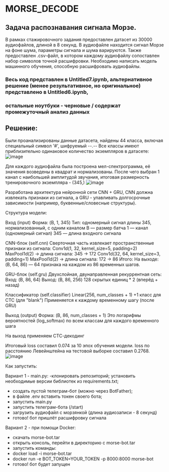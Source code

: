 # MORSE_DECODE
## Задача распознавания сигнала Морзе.
В рамках стажировочного задания предоставлен датасет из 30000 аудиофайлов, длиной в 8 секунд.
В аудиофайле находится сигнал Морзе на фоне шума, параметры сигнала и шума варируются.
Также предоставлен .csv-файл, в котором каждому аудиофайлу сопоставлен набор символов точной расшифровки.
Необходимо написать модель машинного обучения, способную расшифровать аудиофайлы.

### Весь код представлен в Untitled7.ipynb, альтернативное решение (менее результативное, но оригинальное) представлено в Untitled6.ipynb,
### остальные ноутбуки - черновые / содержат промежуточный анализ данных

## Решение:
Были проанализированы данные датасета, найдены 44 класса, включая специальный символ '#', шифруемый --.--
Все классы имеют приблизительно одинаковое количество экземпляров в датасете:
![image](https://github.com/user-attachments/assets/5585b9b2-c991-46d0-89ab-f67b687836b4)

Для каждого аудиофайла была построена мел-спектрограмма, её значения возведены в квадрат и нормализованы.
После чего выбран 1 канал с наибольшей амплитудой звучания, итоговая размерность тренировочного экземпляра - (345,)
![image](https://github.com/user-attachments/assets/1df5cf4d-304a-4f1d-a3c7-18da8d6fc4e4)

Разработана архитектура нейронной сети CNN + GRU, CNN должна извлекать признаки из сигнала, а GRU - улавливать долгосрочные зависимости (например, буквенные/словесные структуры). 

Структура модели:

Вход (input) Форма: (B, 1, 345) Тип: одномерный сигнал длины 345, нормализованный, с одним каналом B — размер батча 1 — канал (одномерный сигнал) 345 — длина входного сигнала

CNN-блок (self.cnn) Сверточная часть извлекает пространственные признаки из сигнала: Conv1d(1, 32, kernel_size=5, padding=2) MaxPool1d(2) → длина сигнала: 345 → 172 Conv1d(32, 64, kernel_size=3, padding=1) MaxPool1d(2) → длина сигнала: 172 → 86 Итого: На выходе: (B, 64, 86) — 64 признака на каждом из 86 временных шагов.

GRU-блок (self.gru) Двухслойная, двунаправленная рекуррентная сеть: Вход: (B, 86, 64) Выход: (B, 86, 256) 128 скрытых единиц * 2 (вперёд + назад)

Классификатор (self.classifier) Linear(256, num_classes + 1) +1 класс для CTC (для "blank") Применяется к каждому временному шагу (после GRU)

Выход (output) Форма: (B, 86, num_classes + 1) Это логарифмы вероятностей (log_softmax) по всем классам для каждого временного шага

На выход применяем СТС-декодинг

Итоговый loss составил 0.074 за 10 эпох обучения модели.
loss по расстоянию Левейнштейна на тестовой выборке составил 0.2768.
![image](https://github.com/user-attachments/assets/e9bd1363-824c-41fa-92ec-0f404e14d5c9)

Как запустить:

Вариант 1 - main.py:
-клонировать репозиторий;
установить необходимые версии библиотек из requirements.txt;
- создать пустой телеграм-бот (можно через BotFather);
- в файле .env вставить токен своего бота;
- запустить main.py
- запустить телеграм-бота (/start)
- загрузить аудиофайл с морзянкой (длина аудиозаписи - 8 секунд)
- готово! бот пришлёт расшифровку сигнала

Вариант 2 - при помощи Docker:
- скачать morse-bot.tar
- открыть консоль, перейти в директорию с morse-bot.tar
- запустить команды:
- docker load -i morse-bot.tar
- docker run -e BOT_TOKEN=YOUR_TOKEN -p 8000:8000 morse-bot
- готово! бот будет запущен

